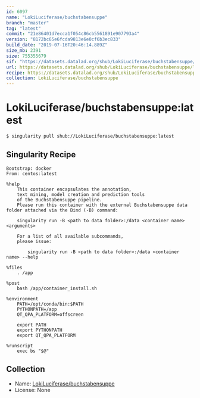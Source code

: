 ```yaml
---
id: 6097
name: "LokiLuciferase/buchstabensuppe"
branch: "master"
tag: "latest"
commit: "21e86401d7ecca1f054c86cb5561891e907793a4"
version: "8172bc65e6fcda9813e6e0cf6b3ec833"
build_date: "2019-07-16T20:46:14.889Z"
size_mb: 2391
size: 755355679
sif: "https://datasets.datalad.org/shub/LokiLuciferase/buchstabensuppe/latest/2019-07-16-21e86401-8172bc65/8172bc65e6fcda9813e6e0cf6b3ec833.simg"
url: https://datasets.datalad.org/shub/LokiLuciferase/buchstabensuppe/latest/2019-07-16-21e86401-8172bc65/
recipe: https://datasets.datalad.org/shub/LokiLuciferase/buchstabensuppe/latest/2019-07-16-21e86401-8172bc65/Singularity
collection: LokiLuciferase/buchstabensuppe
---
```


# LokiLuciferase/buchstabensuppe:latest

```bash
$ singularity pull shub://LokiLuciferase/buchstabensuppe:latest
```

## Singularity Recipe

```singularity
Bootstrap: docker
From: centos:latest

%help
    This container encapsulates the annotation,
    text mining, model creation and prediction tools
    of the Buchstabensuppe pipeline.
    Please run this container with the external Buchstabensuppe data folder attached via the Bind (-B) command:

    singularity run -B <path to data folder>:/data <container name> <arguments>

    For a list of all available subcommands,
    please issue:

        singularity run -B <path to data folder>:/data <container name> --help

%files
    . /app

%post
    bash /app/container_install.sh

%environment
    PATH=/opt/conda/bin:$PATH
    PYTHONPATH=/app
    QT_QPA_PLATFORM=offscreen

    export PATH
    export PYTHONPATH
    export QT_QPA_PLATFORM

%runscript
    exec bs "$@"
```

## Collection

 - Name: [LokiLuciferase/buchstabensuppe](https://github.com/LokiLuciferase/buchstabensuppe)
 - License: None


